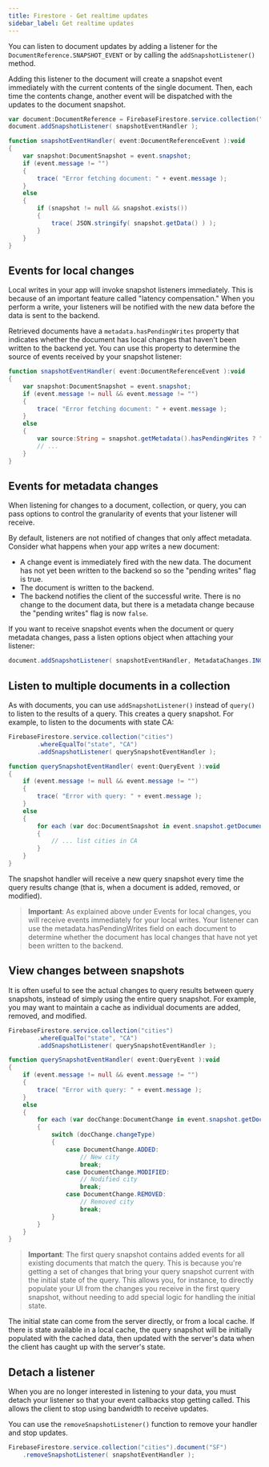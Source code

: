 ```yaml
---
title: Firestore - Get realtime updates
sidebar_label: Get realtime updates
---
```


You can listen to document updates by adding a listener for the `DocumentReference.SNAPSHOT_EVENT` or by calling the `addSnapshotListener()` method. 

Adding this listener to the document will create a snapshot event immediately with the current contents of the single document. Then, each time the contents change, another event will be dispatched with the updates to the document snapshot.

```actionscript
var document:DocumentReference = FirebaseFirestore.service.collection("cities").document("SF");
document.addSnapshotListener( snapshotEventHandler );

function snapshotEventHandler( event:DocumentReferenceEvent ):void 
{
    var snapshot:DocumentSnapshot = event.snapshot;
    if (event.message != "") 
    {
        trace( "Error fetching document: " + event.message );
    }
    else 
    {
        if (snapshot != null && snapshot.exists())
        {
            trace( JSON.stringify( snapshot.getData() ) );
        }
    }
}
```


## Events for local changes

Local writes in your app will invoke snapshot listeners immediately. This is because of an important feature called "latency compensation." When you perform a write, your listeners will be notified with the new data before the data is sent to the backend.

Retrieved documents have a `metadata.hasPendingWrites` property that indicates whether the document has local changes that haven't been written to the backend yet. You can use this property to determine the source of events received by your snapshot listener:


```actionscript
function snapshotEventHandler( event:DocumentReferenceEvent ):void 
{
    var snapshot:DocumentSnapshot = event.snapshot;
    if (event.message != null && event.message != "") 
    {
        trace( "Error fetching document: " + event.message );
    }
    else 
    {
        var source:String = snapshot.getMetadata().hasPendingWrites ? "Local" : "Server";
        // ...
    }
}
```


## Events for metadata changes

When listening for changes to a document, collection, or query, you can pass options to control the granularity of events that your listener will receive.

By default, listeners are not notified of changes that only affect metadata. Consider what happens when your app writes a new document:

- A change event is immediately fired with the new data. The document has not yet been written to the backend so so the "pending writes" flag is true.
- The document is written to the backend.
- The backend notifies the client of the successful write. There is no change to the document data, but there is a metadata change because the "pending writes" flag is now `false`.

If you want to receive snapshot events when the document or query metadata changes, pass a listen options object when attaching your listener:

```actionscript
document.addSnapshotListener( snapshotEventHandler, MetadataChanges.INCLUDE );
```


## Listen to multiple documents in a collection

As with documents, you can use `addSnapshotListener()` instead of `query()` to listen to the results of a query. This creates a query snapshot. For example, to listen to the documents with state CA:

```actionscript
FirebaseFirestore.service.collection("cities")
        .whereEqualTo("state", "CA")
        .addSnapshotListener( querySnapshotEventHandler );

function querySnapshotEventHandler( event:QueryEvent ):void 
{
    if (event.message != null && event.message != "") 
    {
        trace( "Error with query: " + event.message );
    }
    else 
    {
        for each (var doc:DocumentSnapshot in event.snapshot.getDocuments())
        {
            // ... list cities in CA
        }
    }
}
```

The snapshot handler will receive a new query snapshot every time the query results change (that is, when a document is added, removed, or modified).

>
> **Important**: As explained above under Events for local changes, you will receive events immediately for your local writes. Your listener can use the metadata.hasPendingWrites field on each document to determine whether the document has local changes that have not yet been written to the backend.
>


## View changes between snapshots

It is often useful to see the actual changes to query results between query snapshots, instead of simply using the entire query snapshot. For example, you may want to maintain a cache as individual documents are added, removed, and modified.


```actionscript
FirebaseFirestore.service.collection("cities")
        .whereEqualTo("state", "CA")
        .addSnapshotListener( querySnapshotEventHandler );

function querySnapshotEventHandler( event:QueryEvent ):void 
{
    if (event.message != null && event.message != "") 
    {
        trace( "Error with query: " + event.message );
    }
    else 
    {
        for each (var docChange:DocumentChange in event.snapshot.getDocumentChanges())
        {
            switch (docChange.changeType)
            {
                case DocumentChange.ADDED:
                    // New city
                    break;
                case DocumentChange.MODIFIED:
                    // Nodified city
                    break;
                case DocumentChange.REMOVED:
                    // Removed city
                    break;
            }
        }
    }
}
```



>
> **Important**: The first query snapshot contains added events for all existing documents that match the query. This is because you're getting a set of changes that bring your query snapshot current with the initial state of the query. This allows you, for instance, to directly populate your UI from the changes you receive in the first query snapshot, without needing to add special logic for handling the initial state.
>

The initial state can come from the server directly, or from a local cache. If there is state available in a local cache, the query snapshot will be initially populated with the cached data, then updated with the server's data when the client has caught up with the server's state.



## Detach a listener

When you are no longer interested in listening to your data, you must detach your listener so that your event callbacks stop getting called. This allows the client to stop using bandwidth to receive updates.

You can use the `removeSnapshotListener()` function to remove your handler and stop updates.

```actionscript
FirebaseFirestore.service.collection("cities").document("SF")
    .removeSnapshotListener( snapshotEventHandler );
```


